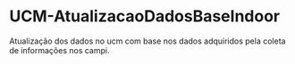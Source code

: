 # UCM-AtualizacaoDadosBaseIndoor
Atualização dos dados no ucm com base nos dados adquiridos pela coleta de informações nos campi.
